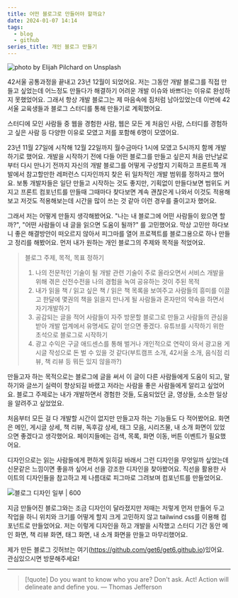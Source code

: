 ```yaml
---
title: 어떤 블로그로 만들어야 할까요?
date: 2024-01-07 14:14
tags:
  - blog
  - github
series_title: 개인 블로그 만들기
---
```


![photo by Elijah Pilchard on Unsplash](https://images.unsplash.com/photo-1702166923616-eee41abf229e?crop=entropy&cs=srgb&fm=jpg&ixid=M3wzNjM5Nzd8MHwxfHJhbmRvbXx8fHx8fHx8fDE3MDQ2MDQ0NTN8&ixlib=rb-4.0.3&q=85&w=768&h=432)

42서울 공통과정을 끝내고 23년 12월이 되었어요.
저는 그동안 개발 블로그를 직접 만들고 싶었는데 어느정도 만들다가 해결하기 어려운 개발 이슈와 바쁘다는 이유로 완성하지 못했었어요. 그래서 항상 개발 블로그는 제 마음속에 짐처럼 남아있었는데 이번에 42서울 교육생들과 블로그 스터디를 통해 만들기로 계획했어요.

스터디에 모인 사람들 중 웹을 경험한 사람, 웹은 모든 게 처음인 사람, 스터디를 경험하고 싶은 사람 등 다양한 이유로 모였고 저를 포함해 6명이 모였어요.

23년 11월 27일에 시작해 12월 22일까지 월수금마다 1시에 모였고 5시까지 함께 개발하기로 했어요. 개발을 시작하기 전에 다들 어떤 블로그를 만들고 싶은지 처음 만난날로부터 다시 만나기 전까지 자신의 개발 블로그를 어떻게 구성할지 기획하고 프론트쪽 개발에서 참고할만한 레퍼런스 디자인까지 찾은 뒤 일차적인 개발 범위를 정하자고 했어요. 보통 개발자들은 일단 만들고 시작하는 것도 좋지만, 기획없이 만들다보면 범위도 커지고 프론트 컴포넌트를 만들때 그때마다 찾다보면 계속 괜찮은게 나와서 이것도 적용해보고 저것도 적용해보는데 시간을 많이 쓰는 것 같아 이런 경우를 줄이고자 했어요.

그래서 저는 어떻게 만들지 생각해봤어요. "나는 내 블로그에 어떤 사람들이 왔으면 할까?", "어떤 사람들이 내 글을 읽으면 도움이 될까?" 를 고민했어요. 막상 고민만 하다보니 좋은 해결방안이 떠오르지 않아서 피그마를 열어 프로젝트를 블로그용으로 하나 만들고 정리를 해봤어요. 먼저 내가 원하는 개인 블로그의 주제와 목적을 적었어요.

>블로그 주제, 목적, 목표 정하기
>1. 나의 전문적인 기술이 될 개발 관련 기술이 주로 올라오면서 서비스 개발을 위해 겪은 산전수전을 나의 경험을 녹여 공유하는 것이 주된 목적 
>2. 내가 읽을 책 / 읽고 싶은 책 / 읽은 책 목록을 보여주고 사람들의 흥미를 이끌고 한달에 몇권의 책을 읽을지 만나게 될 사람들과 혼자만의 약속을 하면서 자기개발하기  
>3. 공감되는 글을 적어 사람들이 자주 방문할 블로그로 만들고 사람들의 관심을 받아 개발 업계에서 유명세도 같이 얻으면 좋겠다. 유튜브를 시작하기 위한 초석으로 블로그로 시작하기
>4. 광고 수익은 구글 애드센스를 통해 벌거나 개인적으로 연락이 와서 광고용 게시글 작성으로 돈 벌 수 있을 것 같다(부트캠프 소개, 42서울 소개, 음식점 리뷰, 책 리뷰 등 뭐든 있지 않을까?)

만들고자 하는 목적으로는 블로그에 글을 써서 이 글이 다른 사람들에게 도움이 되고, 말하기와 글쓰기 실력이 향상되길 바랬고 저라는 사람을 좋은 사람들에게 알리고 싶었어요.
블로그 주제로는 내가 개발하면서 경험한 것들, 도움되었던 글, 영상들, 소소한 일상을 알려주고 싶었었요.

처음부터 모든 걸 다 개발할 시간이 없지만 만들고자 하는 기능들도 다 적어봤어요. 화면은 메인, 게시글 상세, 책 리뷰, 독후감 상세, 태그 모음, 시리즈물, 내 소개 화면이 있었으면 좋겠다고 생각했어요. 페이지들에는 검색, 목록, 화면 이동, 버튼 이벤트가 필요했어요.

디자인으로는 읽는 사람들에게 편하게 읽히길 바래서 그런 디자인을 무엇일까 싶었는데 신문같은 느낌이면 좋을까 싶어서 선을 강조한 디자인을 찾아봤어요. 직선을 활용한 사이트의 디자인들을 참고하고 제 나름대로 피그마로 그려보며 컴포넌트를 만들었어요.

![블로그 디자인 일부 | 600](assets/blog-figma-design.webp)

지금 만들어진 블로그와는 조금 디자인이 달라졌지만 저때는 저렇게 먼저 만들어 두고 작업을 하니 위치와 크기를 어떻게 할지 크게 고민하지 않고 tailwind css를 이용해 컴포넌트로 만들었어요. 저는 이렇게 디자인을 하고 개발을 시작했고 스터디 기간 동안 메인 화면, 책 리뷰 화면, 태그 화면, 내 소개 화면을 만들고 마무리했어요.

제가 만든 블로그 깃허브는 여기(https://github.com/get6/get6.github.io)있어요. 관심있으시면 방문해주세요!

---

> [!quote] Do you want to know who you are? Don't ask. Act! Action will delineate and define you.
> — Thomas Jefferson